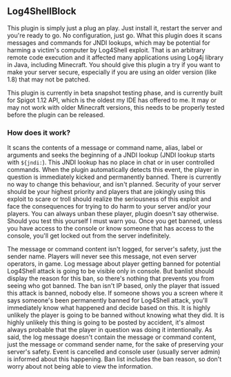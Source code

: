 ## Log4ShellBlock
This plugin is simply just a plug an play. Just install it, restart the server and you're ready to go.
No configuration, just go. What this plugin does it scans messages and commands for JNDI lookups,
which may be potential for harming a victim's computer by Log4Shell exploit. That is an arbitrary
remote code execution and it affected many applications using Log4j library in Java, including Minecraft.
You should give this plugin a try if you want to make your server secure, especially if you are using
an older version (like 1.8) that may not be patched.

This plugin is currently in beta snapshot testing phase, and is currently built for Spigot 1.12 API,
which is the oldest my IDE has offered to me. It may or may not work with older Minecraft versions,
this needs to be properly tested before the plugin can be released.

### How does it work?
It scans the contents of a message or command name, alias, label or arguments and seeks the
beginning of a JNDI lookup (JNDI lookup starts with `${jndi:`). This JNDI lookup has no place
in chat or in user controlled commands. When the plugin automatically detects this event,
the player in question is immediately kicked and permanently banned. There is currently no way
to change this behaviour, and isn't planned. Security of your server should be your highest
priority and players that are jokingly using this exploit to scare or troll should realize
the seriousness of this exploit and face the consequences for trying to do harm to your server
and/or your players. You can always unban these player, plugin doesn't say otherwise. Should
you test this yourself I must warn you. Once you get banned, unless you have access to the console
or know someone that has access to the console, you'll get locked out from the server indefinitely.

The message or command content isn't logged, for server's safety, just the sender name. Players
will never see this message, not even server operators, in game. Log message about player getting
banned for potential Log4Shell attack is going to be visible only in console. But banlist should
display the reason for this ban, so there's nothing that prevents you from seeing who got banned.
The ban isn't IP based, only the player that issued this attack is banned, nobody else. If someone
shows you a screen where it says someone's been permanently banned for Log4Shell attack, you'll
immediately know what happened and decide based on this. It is highly unlikely the player is going
to be banned without knowing what they did. It is highly unlikely this thing is going to be posted
by accident, it's almost always probable that the player in question was doing it intentionally.
As said, the log message doesn't contain the message or command content, just the message or command
sender name, for the sake of preserving your server's safety. Event is cancelled and console user
(usually server admin) is informed about this happening. Ban list includes the ban reason, so don't
worry about not being able to view the information.
